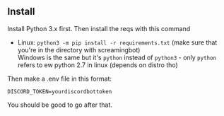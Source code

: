 ## Install

Install Python 3.x first. Then install the reqs with this command
 - Linux: `python3 -m pip install -r requirements.txt` (make sure that you're in the directory with screamingbot)  
Windows is the same but it's `python` instead of `python3` - only `python` refers to ew python 2.7 in linux (depends on distro tho)


Then make a .env file in this format:
```
DISCORD_TOKEN=yourdiscordbottoken
```

You should be good to go after that.
